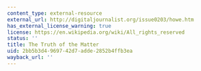 ```yaml
---
content_type: external-resource
external_url: http://digitaljournalist.org/issue0203/howe.htm
has_external_license_warning: true
license: https://en.wikipedia.org/wiki/All_rights_reserved
status: ''
title: The Truth of the Matter
uid: 2bb5b3d4-9697-42d7-adde-2852b4ffb3ea
wayback_url: ''
---
```

